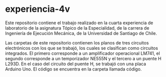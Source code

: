 # experiencia-4v
Este repositorio contiene el trabajo realizado en la cuarta experiencia de laboratorio de la asignatura Tópico de la Especialidad, de la carrera de Ingeniería de Ejecución Mecánica, de la Universidad de Santiago de Chile.

Las carpetas de este repositorio contienen los planos de tres circuitos electrónicos con los que se trabajó, los cuales se clasifican como circuitos integrados. El primero corresponde a un amplificador operacional LM741, el segundo corresponde a un temporizador NE555N y el tercero a un puente H L293D. En el caso del circuito del puente H, se trabajó con una placa Arduino Uno. El código se encuentra en la carpeta llamada código.
